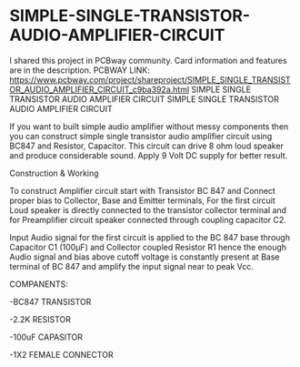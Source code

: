 # SIMPLE-SINGLE-TRANSISTOR-AUDIO-AMPLIFIER-CIRCUIT
I shared this project in PCBway community. Card information and features are in the description. PCBWAY LINK: https://www.pcbway.com/project/shareproject/SIMPLE_SINGLE_TRANSISTOR_AUDIO_AMPLIFIER_CIRCUIT_c9ba392a.html
SIMPLE SINGLE TRANSISTOR AUDIO AMPLIFIER CIRCUIT
SIMPLE SINGLE TRANSISTOR AUDIO AMPLIFIER CIRCUIT

If you want to built simple audio amplifier without messy components then you can construct simple single transistor audio amplifier circuit using BC847 and Resistor, Capacitor. This circuit can drive 8 ohm loud speaker and produce considerable sound. Apply 9 Volt DC supply for better result.



Construction & Working

To construct Amplifier circuit start with Transistor BC 847 and Connect proper bias to Collector, Base and Emitter terminals, For the first circuit Loud speaker is directly connected to the transistor collector terminal and for Preamplifier circuit speaker connected through coupling capacitor C2.

Input Audio signal for the first circuit is applied to the BC 847 base through Capacitor C1 (100µF) and Collector coupled Resistor R1 hence the enough Audio signal and bias above cutoff voltage is constantly present at Base terminal of BC 847 and amplify the input signal near to peak Vcc.

 

COMPANENTS:

-BC847 TRANSISTOR

-2.2K RESISTOR

-100uF CAPASITOR

-1X2 FEMALE CONNECTOR
